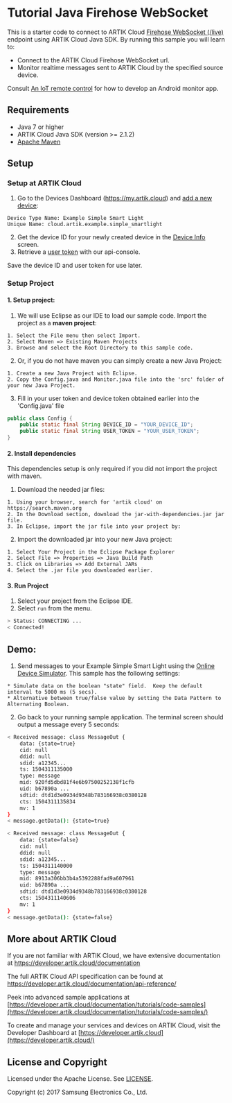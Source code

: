 # Tutorial Java Firehose WebSocket

This is a starter code to connect to ARTIK Cloud [Firehose WebSocket (/live)](https://developer.artik.cloud/documentation/data-management/rest-and-websockets.html#firehose-websocket) endpoint using ARTIK Cloud Java SDK.  By running this sample you will learn to:

- Connect to the ARTIK Cloud Firehose WebSocket url.
- Monitor realtime messages sent to ARTIK Cloud by the specified source device.

Consult [An IoT remote control](https://developer.artik.cloud/documentation/tutorials/an-iot-remote-control.html#develop-an-android-app) for how to develop an Android monitor app.

## Requirements

- Java 7 or higher 
- ARTIK Cloud Java SDK (version >= 2.1.2)
- [Apache Maven](https://maven.apache.org/download.cgi)

## Setup

### Setup at ARTIK Cloud

1. Go to the Devices Dashboard (https://my.artik.cloud) and [add a new device](https://developer.artik.cloud/documentation/tools/web-tools.html#connecting-a-device):

```
Device Type Name: Example Simple Smart Light
Unique Name: cloud.artik.example.simple_smartlight
```
2. Get the device ID for your newly created device in the [Device Info](https://developer.artik.cloud/documentation/tools/web-tools.html#managing-a-device-token) screen.
3. Retrieve a [user token](https://developer.artik.cloud/documentation/tools/api-console.html#find-your-user-token) with our api-console.

Save the device ID and user token for use later.

### Setup Project

#### 1. Setup project:

1. We will use Eclipse as our IDE to load our sample code.  Import the project as a **maven project**:

```
1. Select the File menu then select Import.
2. Select Maven => Existing Maven Projects
3. Browse and select the Root Directory to this sample code. 
```

2. Or, if you do not have maven you can simply create a new Java Project:

```
1. Create a new Java Project with Eclipse.
2. Copy the Config.java and Monitor.java file into the 'src' folder of your new Java Project.
```

3. Fill in your user token and device token obtained earlier into the 'Config.java' file

```java
public class Config {
	public static final String DEVICE_ID = "YOUR_DEVICE_ID";
	public static final String USER_TOKEN = "YOUR_USER_TOKEN";	
}
```

#### 2. Install dependencies

This dependencies setup is only required if you did not import the project with maven.

1. Download the needed jar files:

```
1. Using your browser, search for 'artik cloud' on https://search.maven.org
2. In the Download section, download the jar-with-dependencies.jar jar file.
3. In Eclipse, import the jar file into your project by:

```
2. Import the downloaded jar into your new Java project:

```
1. Select Your Project in the Eclipse Package Explorer
2. Select File => Properties => Java Build Path
3. Click on Libraries => Add External JARs
4. Select the .jar file you downloaded earlier.
```

#### 3. Run Project

1. Select your project from the Eclipse IDE.
2. Select `run` from the menu. 

```bash
> Status: CONNECTING ...
< Connected!
```

## Demo:

1. Send messages to your Example Simple Smart Light using the [Online Device Simulator](https://developer.artik.cloud/documentation/tools/web-tools.html#using-the-online-device-simulator).   This sample has the following settings:

```
* Simulate data on the boolean "state" field.  Keep the default interval to 5000 ms (5 secs).   
* Alternative between true/false value by setting the Data Pattern to Alternating Boolean.
```

2. Go back to your running sample application.   The terminal screen should output a message every 5 seconds:

```bash
< Received message: class MessageOut {
    data: {state=true}
    cid: null
    ddid: null
    sdid: a12345...
    ts: 1504311135000
    type: message
    mid: 920fd5dbd81f4e6b97500252138f1cfb
    uid: b67890a ...
    sdtid: dtd1d3e0934d9348b783166938c0380128
    cts: 1504311135834
    mv: 1
}
< message.getData(): {state=true}

< Received message: class MessageOut {
    data: {state=false}
    cid: null
    ddid: null
    sdid: a12345...
    ts: 1504311140000
    type: message
    mid: 8913a306bb3b4a5392288fad9a607961
    uid: b67890a ...
    sdtid: dtd1d3e0934d9348b783166938c0380128
    cts: 1504311140606
    mv: 1
}
< message.getData(): {state=false}
```

## More about ARTIK Cloud

If you are not familiar with ARTIK Cloud, we have extensive documentation at <https://developer.artik.cloud/documentation>

The full ARTIK Cloud API specification can be found at <https://developer.artik.cloud/documentation/api-reference/>

Peek into advanced sample applications at [https://developer.artik.cloud/documentation/tutorials/code-samples](https://developer.artik.cloud/documentation/tutorials/code-samples/)

To create and manage your services and devices on ARTIK Cloud, visit the Developer Dashboard at [https://developer.artik.cloud](https://developer.artik.cloud/)

## License and Copyright

Licensed under the Apache License. See [LICENSE](./LICENSE).

Copyright (c) 2017 Samsung Electronics Co., Ltd.

